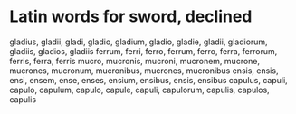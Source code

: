 # Latin words for sword, declined
gladius, gladii, gladi, gladio, gladium, gladio, gladie, gladii, gladiorum, gladiis, gladios, gladiis
ferrum, ferri, ferro, ferrum, ferro, ferra, ferrorum, ferris, ferra, ferris
mucro, mucronis, mucroni, mucronem, mucrone, mucrones, mucronum, mucronibus, mucrones, mucronibus
ensis, ensis, ensi, ensem, ense, enses, ensium, ensibus, ensis, ensibus
capulus, capuli, capulo, capulum, capulo, capule, capuli, capulorum, capulis, capulos, capulis